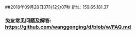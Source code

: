 ##2018年09月28日07时12分07秒 新址: 159.65.181.37
### 兔友常见问题及解答: https://github.com/wanggonging/d/blob/w/FAQ.md
